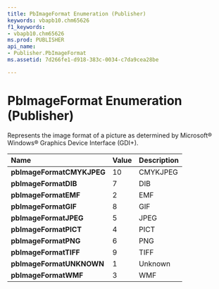 ```yaml
---
title: PbImageFormat Enumeration (Publisher)
keywords: vbapb10.chm65626
f1_keywords:
- vbapb10.chm65626
ms.prod: PUBLISHER
api_name:
- Publisher.PbImageFormat
ms.assetid: 7d266fe1-d918-383c-0034-c7da9cea28be

---
```



# PbImageFormat Enumeration (Publisher)

Represents the image format of a picture as determined by Microsoft® Windows® Graphics Device Interface (GDI+).



|**Name**|**Value**|**Description**|
|:-----|:-----|:-----|
| **pbImageFormatCMYKJPEG**|10|CMYKJPEG|
| **pbImageFormatDIB**|7|DIB|
| **pbImageFormatEMF**|2|EMF|
| **pbImageFormatGIF**|8|GIF|
| **pbImageFormatJPEG**|5|JPEG|
| **pbImageFormatPICT**|4|PICT|
| **pbImageFormatPNG**|6|PNG|
| **pbImageFormatTIFF**|9|TIFF|
| **pbImageFormatUNKNOWN**|1|Unknown|
| **pbImageFormatWMF**|3|WMF|

